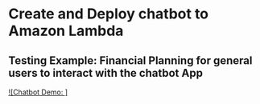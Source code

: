 # Create and Deploy chatbot to Amazon Lambda

## Testing Example: Financial Planning for general users to interact with the chatbot App




[![Chatbot Demo: ]]([https://www.youtube.com/watch?v=GOBzZ1RcTt0](https://www.youtube.com/shorts/PnaBODZeALE))




